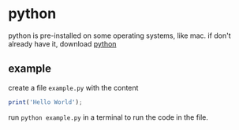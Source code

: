 # python

python is pre-installed on some operating systems, like mac. if don't already have it, download [python](https://www.python.org/)

## example

create a file `example.py` with the content

```js
print('Hello World');
```

run `python example.py` in a terminal to run the code in the file.
